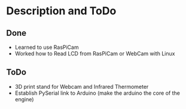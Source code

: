 Description and ToDo
====================

## Done
* Learned to use RasPiCam
* Worked how to Read LCD from RasPiCam or WebCam with Linux


## ToDo
* 3D print stand for Webcam and Infrared Thermometer
* Establish PySerial link to Arduino (make the arduino the core of the engine)
